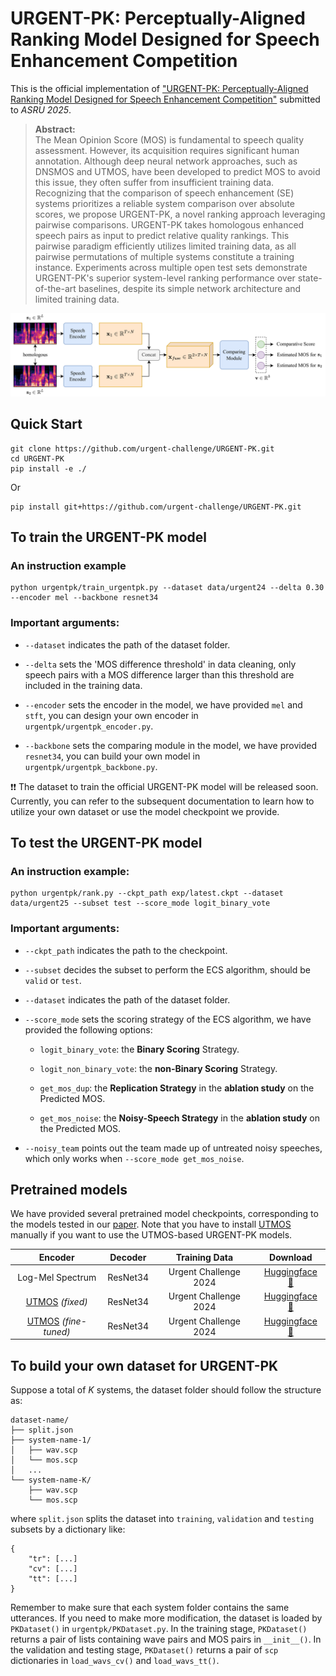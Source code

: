 # URGENT-PK: Perceptually-Aligned Ranking Model Designed for Speech Enhancement Competition

This is the official implementation of ["URGENT-PK: Perceptually-Aligned Ranking Model Designed for Speech Enhancement Competition"](https://arxiv.org/abs/2506.23874) submitted to *ASRU 2025*.

>**Abstract:**<br>
The Mean Opinion Score (MOS) is fundamental to speech quality assessment. However, its acquisition requires significant human annotation. Although deep neural network approaches, such as DNSMOS and UTMOS, have been developed to predict MOS to avoid this issue, they often suffer from insufficient training data. Recognizing that the comparison of speech enhancement (SE) systems prioritizes a reliable system comparison over absolute scores, we propose URGENT-PK, a novel ranking approach leveraging pairwise comparisons. URGENT-PK takes homologous enhanced speech pairs as input to predict relative quality rankings. This pairwise paradigm efficiently utilizes limited training data, as all pairwise permutations of multiple systems constitute a training instance. Experiments across multiple open test sets demonstrate URGENT-PK's superior system-level ranking performance over state-of-the-art baselines, despite its simple network architecture and limited training data.

![image](model.png)

## Quick Start

```
git clone https://github.com/urgent-challenge/URGENT-PK.git
cd URGENT-PK
pip install -e ./
```

Or

```
pip install git+https://github.com/urgent-challenge/URGENT-PK.git
```

## To train the URGENT-PK model


### An instruction example

```
python urgentpk/train_urgentpk.py --dataset data/urgent24 --delta 0.30 --encoder mel --backbone resnet34
```



### Important arguments:

* `--dataset` indicates the path of the dataset folder. 
    
* `--delta` sets the 'MOS difference threshold' in data cleaning, only speech pairs with a MOS difference larger than this threshold are included in the training data.

* `--encoder` sets the encoder in the model, we have provided `mel` and `stft`, you can design your own encoder in `urgentpk/urgentpk_encoder.py`.

* `--backbone` sets the comparing module in the model, we have provided `resnet34`, you can build your own model in `urgentpk/urgentpk_backbone.py`.

❗️❗️ The dataset to train the official URGENT-PK model will be released soon. Currently, you can refer to the subsequent documentation to learn how to utilize your own dataset or use the model checkpoint we provide.

## To test the URGENT-PK model

### An instruction example:

```
python urgentpk/rank.py --ckpt_path exp/latest.ckpt --dataset data/urgent25 --subset test --score_mode logit_binary_vote
```

### Important arguments:

* `--ckpt_path` indicates the path to the checkpoint.

* `--subset` decides the subset to perform the ECS algorithm, should be `valid` or `test`.

* `--dataset` indicates the path of the dataset folder.

* `--score_mode` sets the scoring strategy of the ECS algorithm, we have provided the following options:

    * `logit_binary_vote`: the **Binary Scoring** Strategy.

    * `logit_non_binary_vote`: the **non-Binary Scoring** Strategy.

    * `get_mos_dup`: the **Replication Strategy** in the **ablation study** on the Predicted MOS.

    * `get_mos_noise`: the **Noisy-Speech Strategy** in the **ablation study** on the Predicted MOS.

* `--noisy_team` points out the team made up of untreated noisy speeches, which only works when `--score_mode get_mos_noise`.

## Pretrained models

We have provided several pretrained model checkpoints, corresponding to the models tested in our [paper](https://arxiv.org/abs/2506.23874). Note that you have to install [UTMOS](https://github.com/sarulab-speech/UTMOS22) manually if you want to use the UTMOS-based URGENT-PK models.

|Encoder|Decoder|Training Data|Download|
|:-----:|:-----:|:-----------:|:------:|
|Log-Mel Spectrum|ResNet34|Urgent Challenge 2024|[Huggingface 🤗](https://huggingface.co/Twinkzzzzz/URGENT-PK/blob/main/mel_resnet34_urgent24.ckpt)|
|[UTMOS](https://github.com/sarulab-speech/UTMOS22) *(fixed)*|ResNet34|Urgent Challenge 2024|[Huggingface 🤗](https://huggingface.co/Twinkzzzzz/URGENT-PK/blob/main/utmos_fix_resnet34_urgent24.ckpt)|
|[UTMOS](https://github.com/sarulab-speech/UTMOS22) *(fine-tuned)*|ResNet34|Urgent Challenge 2024|[Huggingface 🤗](https://huggingface.co/Twinkzzzzz/URGENT-PK/blob/main/utmos_ft_resnet34_urgent24.ckpt)|

## To build your own dataset for URGENT-PK

Suppose a total of *K* systems, the dataset folder should follow the structure as:

```
dataset-name/
├── split.json
├── system-name-1/
│   ├── wav.scp
│   └── mos.scp
│   ...
└── system-name-K/
    ├── wav.scp
    └── mos.scp
```

where `split.json` splits the dataset into `training`, `validation` and `testing` subsets by a dictionary like:

```
{
    "tr": [...]
    "cv": [...]
    "tt": [...]
}
```

Remember to make sure that each system folder contains the same utterances. If you need to make more modification, the dataset is loaded by `PKDataset()` in `urgentpk/PKDataset.py`. In the training stage, `PKDataset()` returns a pair of lists containing wave pairs and MOS pairs in `__init__()`. In the validation and testing stage, `PKDataset()` returns a pair of `scp` dictionaries in `load_wavs_cv()` and `load_wavs_tt()`.